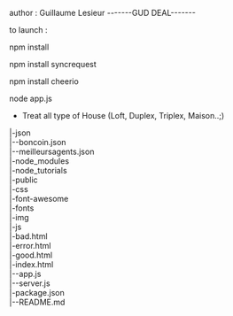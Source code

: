 author : Guillaume Lesieur
-------GUD DEAL-------



to launch :

npm install

npm install syncrequest

npm install cheerio

node app.js



- Treat all type of House (Loft, Duplex, Triplex, Maison..;)


|-json <br />
  |--boncoin.json<br />
  |--meilleursagents.json<br />
|-node_modules<br />
|-node_tutorials<br />
|-public<br />
  |-css<br />
  |-font-awesome<br />
  |-fonts<br />
  |-img<br />
  |-js<br />
  |-bad.html<br />
  |-error.html<br />
  |-good.html<br />
  |-index.html<br />
|--app.js<br />
|--server.js<br />
|-package.json<br />
|--README.md<br />
